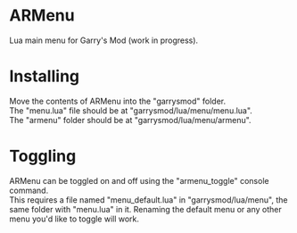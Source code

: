 # ARMenu
Lua main menu for Garry's Mod (work in progress).

# Installing
Move the contents of ARMenu into the "garrysmod" folder.  
The "menu.lua" file should be at "garrysmod/lua/menu/menu.lua".  
The "armenu" folder should be at "garrysmod/lua/menu/armenu".  

# Toggling
ARMenu can be toggled on and off using the "armenu_toggle" console command.  
This requires a file named "menu_default.lua" in "garrysmod/lua/menu", the same folder with "menu.lua" in it. Renaming the default menu or any other menu you'd like to toggle will work.